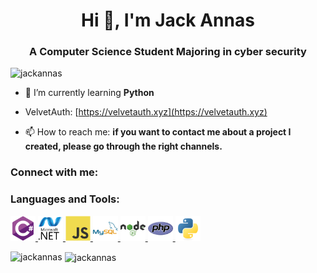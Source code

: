 <h1 align="center">Hi 👋, I'm Jack Annas</h1>
<h3 align="center">A Computer Science Student Majoring in cyber security</h3>

<p align="left"> <img src="https://komarev.com/ghpvc/?username=jackannas&label=Profile%20views&color=0e75b6&style=flat" alt="jackannas" /> </p>

- 🌱 I’m currently learning **Python**

- VelvetAuth: [https://velvetauth.xyz](https://velvetauth.xyz)

- 📫 How to reach me: **if you want to contact me about a project I created, please go through the right channels.**

<h3 align="left">Connect with me:</h3>
<p align="left">
</p>

<h3 align="left">Languages and Tools:</h3>
<p align="left"> <a href="https://www.w3schools.com/cs/" target="_blank" rel="noreferrer"> <img src="https://raw.githubusercontent.com/devicons/devicon/master/icons/csharp/csharp-original.svg" alt="csharp" width="40" height="40"/> </a> <a href="https://dotnet.microsoft.com/" target="_blank" rel="noreferrer"> <img src="https://raw.githubusercontent.com/devicons/devicon/master/icons/dot-net/dot-net-original-wordmark.svg" alt="dotnet" width="40" height="40"/> </a> <a href="https://developer.mozilla.org/en-US/docs/Web/JavaScript" target="_blank" rel="noreferrer"> <img src="https://raw.githubusercontent.com/devicons/devicon/master/icons/javascript/javascript-original.svg" alt="javascript" width="40" height="40"/> </a> <a href="https://www.mysql.com/" target="_blank" rel="noreferrer"> <img src="https://raw.githubusercontent.com/devicons/devicon/master/icons/mysql/mysql-original-wordmark.svg" alt="mysql" width="40" height="40"/> </a> <a href="https://nodejs.org" target="_blank" rel="noreferrer"> <img src="https://raw.githubusercontent.com/devicons/devicon/master/icons/nodejs/nodejs-original-wordmark.svg" alt="nodejs" width="40" height="40"/> </a> <a href="https://www.php.net" target="_blank" rel="noreferrer"> <img src="https://raw.githubusercontent.com/devicons/devicon/master/icons/php/php-original.svg" alt="php" width="40" height="40"/> </a> <a href="https://www.python.org" target="_blank" rel="noreferrer"> <img src="https://raw.githubusercontent.com/devicons/devicon/master/icons/python/python-original.svg" alt="python" width="40" height="40"/> </a> </p>

<p><img align="left" src="https://github-readme-stats.vercel.app/api/top-langs?username=jackannas&show_icons=true&locale=en&layout=compact" alt="jackannas" /></p>

<p>&nbsp;<img align="center" src="https://github-readme-stats.vercel.app/api?username=jackannas&show_icons=true&locale=en" alt="jackannas" /></p>
